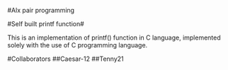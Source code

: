 #Alx pair programming

#Self built printf function#

This is an implementation of printf() function in C language, implemented solely with the use of C programming language.

#Collaborators
##Caesar-12
##Tenny21


